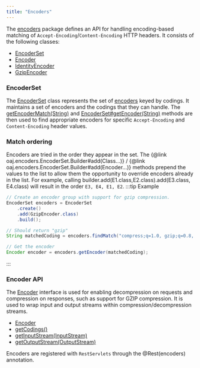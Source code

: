 ```yaml
---
title: "Encoders"
---
```


The [encoders](../apidocs/org/apache/juneau/encoders.html) package defines an API for handling encoding-based matching of `Accept-Encoding`/`Content-Encoding` HTTP headers.
It consists of the following classes:
- [EncoderSet](../apidocs/org/apache/juneau/encoders/EncoderSet.html)
- [Encoder](../apidocs/org/apache/juneau/encoders/Encoder.html)
- [IdentityEncoder](../apidocs/org/apache/juneau/encoders/IdentityEncoder.html)
- [GzipEncoder](../apidocs/org/apache/juneau/encoders/GzipEncoder.html)

### EncoderSet

The [EncoderSet](../apidocs/org/apache/juneau/encoders/EncoderSet.html) class represents the set of [encoders](../apidocs/org/apache/juneau/encoders/Encoder.html) keyed by codings.
It maintains a set of encoders and the codings that they can handle.
The [getEncoderMatch(String)](../apidocs/org/apache/juneau/encoders/EncoderSet.html#getEncoderMatch(String)) and [EncoderSet#getEncoder(String)](../apidocs/org/apache/juneau/encoders/EncoderSet.html#getEncoder(String)) methods are then used to find appropriate encoders for specific `Accept-Encoding` and `Content-Encoding` header values.
### Match ordering

Encoders are tried in the order they appear in the set.
The \{@link oaj.encoders.EncoderSet.Builder#add(Class...)\} / \{@link oaj.encoders.EncoderSet.Builder#add(Encoder...)\} methods prepend the values to the list to allow them the opportunity to override encoders already in the list.
For example, calling builder.add(E1.class,E2.class).add(E3.class, E4.class) will result in the order `E3, E4, E1, E2`.
:::tip Example


```java
// Create an encoder group with support for gzip compression.
EncoderSet encoders = EncoderSet
    .create()
    .add(GzipEncoder.class)
    .build();

// Should return "gzip"
String matchedCoding = encoders.findMatch("compress;q=1.0, gzip;q=0.8, identity;q=0.5, *;q=0");

// Get the encoder
Encoder encoder = encoders.getEncoder(matchedCoding);
```


:::

### Encoder API

The [Encoder](../apidocs/org/apache/juneau/encoders/Encoder.html) interface is used for enabling decompression on requests and compression on responses, such as support for GZIP compression.
It is used to wrap input and output streams within compression/decompression streams.
- [Encoder](../apidocs/org/apache/juneau/encoders/Encoder.html)
- [getCodings()](../apidocs/org/apache/juneau/encoders/Encoder.html#getCodings())
- [getInputStream(InputStream)](../apidocs/org/apache/juneau/encoders/Encoder.html#getInputStream(InputStream))
- [getOutputStream(OutputStream)](../apidocs/org/apache/juneau/encoders/Encoder.html#getOutputStream(OutputStream))

Encoders are registered with `RestServlets` through the @Rest(encoders) annotation.
